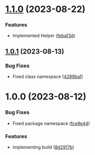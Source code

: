 # [1.1.0](https://github.com/oblakstudio/wp-plugin-settings-manager/compare/v1.0.1...v1.1.0) (2023-08-22)


### Features

* Implemented Helper ([febaf3d](https://github.com/oblakstudio/wp-plugin-settings-manager/commit/febaf3dfd3a1c5454e35e3604d4ba0c7180d622e))

## [1.0.1](https://github.com/oblakstudio/wp-plugin-settings-manager/compare/v1.0.0...v1.0.1) (2023-08-13)


### Bug Fixes

* Fixed class namespace ([4289baf](https://github.com/oblakstudio/wp-plugin-settings-manager/commit/4289baf7066f78d6770c5cacfceb2506b897389d))

# 1.0.0 (2023-08-12)


### Bug Fixes

* Fixed package namespace ([fce8e44](https://github.com/oblakstudio/wp-plugin-settings-manager/commit/fce8e44e6fe1b52ad9cfe68a5adba38465dd8c90))


### Features

* Implementing build ([8d2917b](https://github.com/oblakstudio/wp-plugin-settings-manager/commit/8d2917b4f914ff68156f5fd1796ec7d30cf1af1d))
